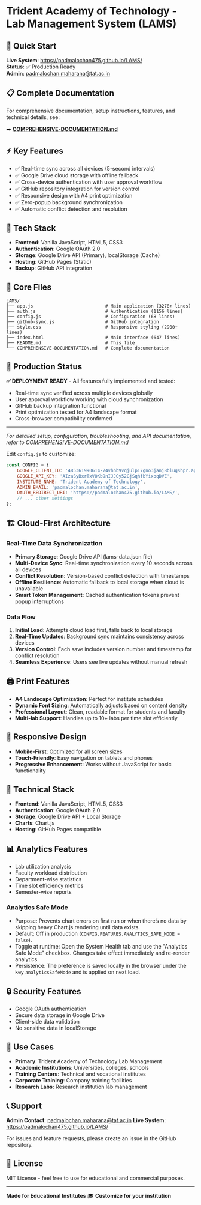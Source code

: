 # Trident Academy of Technology - Lab Management System (LAMS)

## 🚀 **Quick Start**

**Live System**: https://padmalochan475.github.io/LAMS/  
**Status**: ✅ Production Ready  
**Admin**: padmalochan.maharana@tat.ac.in

## 📋 **Complete Documentation**

For comprehensive documentation, setup instructions, features, and technical details, see:

➡️ **[COMPREHENSIVE-DOCUMENTATION.md](./COMPREHENSIVE-DOCUMENTATION.md)**

## ⚡ **Key Features**
- ✅ Real-time sync across all devices (5-second intervals)
- ✅ Google Drive cloud storage with offline fallback  
- ✅ Cross-device authentication with user approval workflow
- ✅ GitHub repository integration for version control
- ✅ Responsive design with A4 print optimization
- ✅ Zero-popup background synchronization
- ✅ Automatic conflict detection and resolution

## 🔧 **Tech Stack**
- **Frontend**: Vanilla JavaScript, HTML5, CSS3
- **Authentication**: Google OAuth 2.0
- **Storage**: Google Drive API (Primary), localStorage (Cache)  
- **Hosting**: GitHub Pages (Static)
- **Backup**: GitHub API integration

## 📁 **Core Files**
```
LAMS/
├── app.js                           # Main application (3278+ lines)
├── auth.js                          # Authentication (1156 lines)
├── config.js                        # Configuration (68 lines)
├── github-sync.js                   # GitHub integration
├── style.css                        # Responsive styling (2900+ lines)
├── index.html                       # Main interface (647 lines)
├── README.md                        # This file
└── COMPREHENSIVE-DOCUMENTATION.md   # Complete documentation
```

## 🎯 **Production Status**

**✅ DEPLOYMENT READY** - All features fully implemented and tested:
- Real-time sync verified across multiple devices globally
- User approval workflow working with cloud synchronization  
- GitHub backup integration functional
- Print optimization tested for A4 landscape format
- Cross-browser compatibility confirmed

---

*For detailed setup, configuration, troubleshooting, and API documentation, refer to [COMPREHENSIVE-DOCUMENTATION.md](./COMPREHENSIVE-DOCUMENTATION.md)*

Edit `config.js` to customize:

```javascript
const CONFIG = {
    GOOGLE_CLIENT_ID: '485361990614-74vhnb9vqjulp17gno3janj8blugshpr.apps.googleusercontent.com',
    GOOGLE_API_KEY: 'AIzaSyBxrTxVOKb9nIJJGy52GjSqhfbYixoqDVE',
    INSTITUTE_NAME: 'Trident Academy of Technology',
    ADMIN_EMAIL: 'padmalochan.maharana@tat.ac.in',
    OAUTH_REDIRECT_URI: 'https://padmalochan475.github.io/LAMS/',
    // ... other settings
};
```

## 🏗️ Cloud-First Architecture

### Real-Time Data Synchronization
- **Primary Storage**: Google Drive API (lams-data.json file)
- **Multi-Device Sync**: Real-time synchronization every 10 seconds across all devices
- **Conflict Resolution**: Version-based conflict detection with timestamps
- **Offline Resilience**: Automatic fallback to local storage when cloud is unavailable
- **Smart Token Management**: Cached authentication tokens prevent popup interruptions

### Data Flow
1. **Initial Load**: Attempts cloud load first, falls back to local storage
2. **Real-Time Updates**: Background sync maintains consistency across devices
3. **Version Control**: Each save includes version number and timestamp for conflict resolution
4. **Seamless Experience**: Users see live updates without manual refresh

## 🖨️ Print Features

- **A4 Landscape Optimization**: Perfect for institute schedules
- **Dynamic Font Sizing**: Automatically adjusts based on content density
- **Professional Layout**: Clean, readable format for students and faculty
- **Multi-lab Support**: Handles up to 10+ labs per time slot efficiently

## 📱 Responsive Design

- **Mobile-First**: Optimized for all screen sizes
- **Touch-Friendly**: Easy navigation on tablets and phones
- **Progressive Enhancement**: Works without JavaScript for basic functionality

## 🔧 Technical Stack

- **Frontend**: Vanilla JavaScript, HTML5, CSS3
- **Authentication**: Google OAuth 2.0
- **Storage**: Google Drive API + Local Storage
- **Charts**: Chart.js
- **Hosting**: GitHub Pages compatible

## 📊 Analytics Features

- Lab utilization analysis
- Faculty workload distribution
- Department-wise statistics
- Time slot efficiency metrics
- Semester-wise reports

### Analytics Safe Mode
- Purpose: Prevents chart errors on first run or when there’s no data by skipping heavy Chart.js rendering until data exists.
- Default: Off in production (`CONFIG.FEATURES.ANALYTICS_SAFE_MODE = false`).
- Toggle at runtime: Open the System Health tab and use the "Analytics Safe Mode" checkbox. Changes take effect immediately and re-render analytics.
- Persistence: The preference is saved locally in the browser under the key `analyticsSafeMode` and is applied on next load.

## 🔒 Security Features

- Google OAuth authentication
- Secure data storage in Google Drive
- Client-side data validation
- No sensitive data in localStorage

## 🎯 Use Cases

- **Primary**: Trident Academy of Technology Lab Management
- **Academic Institutions**: Universities, colleges, schools
- **Training Centers**: Technical and vocational institutes
- **Corporate Training**: Company training facilities
- **Research Labs**: Research institution lab management

## 📞 Support

**Admin Contact**: padmalochan.maharana@tat.ac.in
**Live System**: https://padmalochan475.github.io/LAMS/

For issues and feature requests, please create an issue in the GitHub repository.

## 📄 License

MIT License - feel free to use for educational and commercial purposes.

---

**Made for Educational Institutes** 🎓
**Customize for your institution**